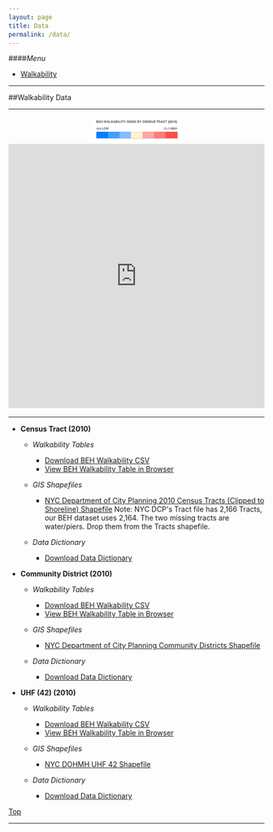 ```yaml
---
layout: page
title: Data
permalink: /data/
---
```


####<a name="top"></a>*Menu*
* [Walkability](#walk)

  
---

##<a name="walk"></a>Walkability Data


---

<center><img src="https://raw.githubusercontent.com/beh-gis/beh-gis.github.com/master/img/walkability_tract_legend_clip.png" width="35%" height="35%" alt="walkability"/></center>

<iframe width='100%' height='520' frameborder='0' src='http://dms2203.cartodb.com/viz/a7e9cb92-9b52-11e4-b578-0e9d821ea90d/embed_map' allowfullscreen webkitallowfullscreen mozallowfullscreen oallowfullscreen msallowfullscreen></iframe>

---
			
* **Census Tract (2010)**
	
	* *Walkability Tables*
		
		* [Download BEH Walkability CSV](https://raw.githubusercontent.com/nygeog/beh_public/master/data/walkability/data/t10_walkability_recalc.csv)
		* [View BEH Walkability Table in Browser](https://github.com/nygeog/beh_public/blob/master/data/walkability/data/t10_walkability_recalc.csv)
			
	* *GIS Shapefiles*
		
		* [NYC Department of City Planning 2010 Census Tracts (Clipped to Shoreline) Shapefile](http://www.nyc.gov/html/dcp/download/bytes/nyct2010_14d.zip) Note: NYC DCP's Tract file has 2,166 Tracts, our BEH dataset uses 2,164. The two missing tracts are water/piers. Drop them from the Tracts shapefile.
			
	* *Data Dictionary*
		
		* [Download Data Dictionary](https://github.com/nygeog/beh_public/blob/master/data/walkability/docs/walkability-gis-codebook-2010-tracts-20150112.pdf?raw=true)
			
* **Community District (2010)**
	
	* *Walkability Tables*
		
		* [Download BEH Walkability CSV](https://raw.githubusercontent.com/nygeog/beh_public/master/data/walkability/data/comdist_gis_metrics_11dec2014.csv)
		* [View BEH Walkability Table in Browser](https://github.com/nygeog/beh_public/blob/master/data/walkability/data/comdist_gis_metrics_11dec2014.csv)
			
	* *GIS Shapefiles*
		
		* [NYC Department of City Planning Community Districts Shapefile](http://www.nyc.gov/html/dcp/download/bytes/nycd_14d.zip)
			
	* *Data Dictionary*
		
		* [Download Data Dictionary](https://github.com/nygeog/beh_public/blob/master/data/walkability/docs/GIS-Codebook-CommunityDistricts-12dec2014.pdf?raw=true)
			
* **UHF (42) (2010)**
	
	* *Walkability Tables*
		
		* [Download BEH Walkability CSV](https://raw.githubusercontent.com/nygeog/beh_public/master/data/walkability/data/uhf42_gis_metrics_11dec2014.csv)
		* [View BEH Walkability Table in Browser](https://github.com/nygeog/beh_public/blob/master/data/walkability/data/uhf42_gis_metrics_11dec2014.csv)
			
	* *GIS Shapefiles*
		
		* [NYC DOHMH UHF 42 Shapefile](https://www1.nyc.gov/html/doh/downloads/zip/uhf42_dohmh_2009.zip)
			
	* *Data Dictionary*
		
		* [Download Data Dictionary](https://github.com/nygeog/beh_public/blob/master/data/walkability/docs/GIS-Codebook-UHF42-12dec2014.pdf?raw=true)
	
[Top](#top)	

---

